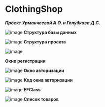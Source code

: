 # ClothingShop

<b><i>Проект Урманчеевой А.О. и Голубкова Д.С.</i></b>

![image](https://user-images.githubusercontent.com/123931026/216277252-38b5e23b-594c-4588-a2e1-2aa0ad5ae186.png)
<b>Структура базы данных</b>

![image](https://user-images.githubusercontent.com/123931026/215418194-ec25d4e5-3801-48a6-9429-dc10d4291e6d.png)
<b>Структура проекта</b>

![image](https://user-images.githubusercontent.com/123931026/216389928-ca9f5bb6-2464-4b62-af53-bd08a6e6a711.png)

<b>Окно регистрации</b>

![image](https://user-images.githubusercontent.com/123931026/216277038-5b687c28-386a-4740-ba01-418de8a79645.png)
<b>Окно авторизации</b>

![image](https://user-images.githubusercontent.com/123931026/215418599-e397f7b5-4d67-41f3-a5ab-3b5e614849a3.png)
<b>Код окна авторизации</b>

![image](https://user-images.githubusercontent.com/123931026/215418681-5fafcc1f-4d4e-4efe-b7fb-54ab443e4758.png)
<b>EFClass</b>

![image](https://user-images.githubusercontent.com/123931026/218395721-34b47f77-03ed-4b3a-bcce-b5a3ceb0674b.png)
<b>Список товаров</b>
